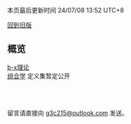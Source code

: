 <style>red{color: red;}</style>

本页最后更新时间 24/07/08 13:52 UTC+8

[回到旧版](pages/old)

## 概览

[b-x理论](/pages/b-x_outline)  
[组合学](/pages/combinatorics) 定义集暂定公开

<br><br><br>
留言请直接向<red> g3c215@outlook.com </red>发送。

